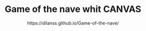 <h1 align="center">Game of the nave whit CANVAS</h1>

<p align="center">
  https://dilanss.github.io/Game-of-the-nave/
</p>
